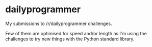 # dailyprogrammer
My submissions to /r/dailyprogrammer challenges.

Few of them are optimised for speed and/or length as I'm using the challenges to try new things with the Python standard library.
